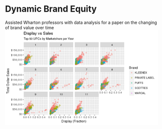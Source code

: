 # Dynamic Brand Equity
Assisted Wharton professors with data analysis for a paper on the changing of brand value over time
![](dynamic_brand_equity.png)

